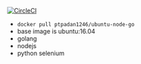 [![CircleCI](https://circleci.com/gh/YasushiKobayashi/ubuntu-node-go.svg?style=svg)](https://circleci.com/gh/YasushiKobayashi/ubuntu-node-go)

- `docker pull ptpadan1246/ubuntu-node-go`
- base image is ubuntu:16.04
- golang
- nodejs
- python selenium
